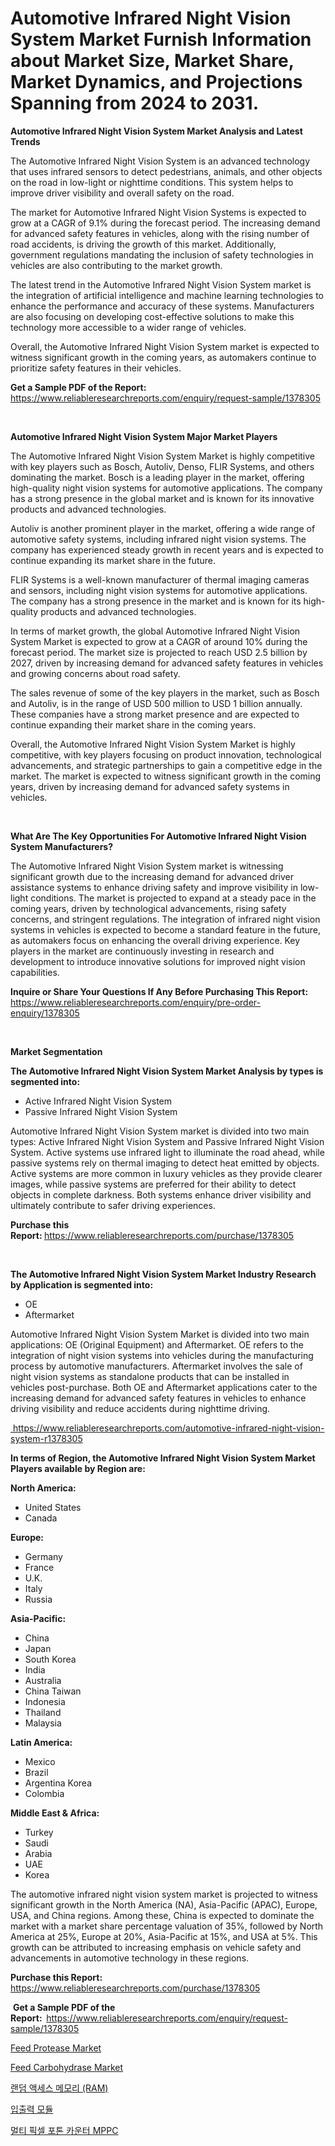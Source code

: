 <p><h1>Automotive Infrared Night Vision System Market Furnish Information about Market Size, Market Share, Market Dynamics, and Projections Spanning from 2024 to 2031.</h1></p><p><strong>Automotive Infrared Night Vision System Market Analysis and Latest Trends</strong></p>
<p><p>The Automotive Infrared Night Vision System is an advanced technology that uses infrared sensors to detect pedestrians, animals, and other objects on the road in low-light or nighttime conditions. This system helps to improve driver visibility and overall safety on the road.</p><p>The market for Automotive Infrared Night Vision Systems is expected to grow at a CAGR of 9.1% during the forecast period. The increasing demand for advanced safety features in vehicles, along with the rising number of road accidents, is driving the growth of this market. Additionally, government regulations mandating the inclusion of safety technologies in vehicles are also contributing to the market growth.</p><p>The latest trend in the Automotive Infrared Night Vision System market is the integration of artificial intelligence and machine learning technologies to enhance the performance and accuracy of these systems. Manufacturers are also focusing on developing cost-effective solutions to make this technology more accessible to a wider range of vehicles.</p><p>Overall, the Automotive Infrared Night Vision System market is expected to witness significant growth in the coming years, as automakers continue to prioritize safety features in their vehicles.</p></p>
<p><strong>Get a Sample PDF of the Report:&nbsp;</strong> <a href="https://www.reliableresearchreports.com/enquiry/request-sample/1378305">https://www.reliableresearchreports.com/enquiry/request-sample/1378305</a></p>
<p>&nbsp;</p>
<p><strong>Automotive Infrared Night Vision System Major Market Players</strong></p>
<p><p>The Automotive Infrared Night Vision System Market is highly competitive with key players such as Bosch, Autoliv, Denso, FLIR Systems, and others dominating the market. Bosch is a leading player in the market, offering high-quality night vision systems for automotive applications. The company has a strong presence in the global market and is known for its innovative products and advanced technologies.</p><p>Autoliv is another prominent player in the market, offering a wide range of automotive safety systems, including infrared night vision systems. The company has experienced steady growth in recent years and is expected to continue expanding its market share in the future.</p><p>FLIR Systems is a well-known manufacturer of thermal imaging cameras and sensors, including night vision systems for automotive applications. The company has a strong presence in the market and is known for its high-quality products and advanced technologies.</p><p>In terms of market growth, the global Automotive Infrared Night Vision System Market is expected to grow at a CAGR of around 10% during the forecast period. The market size is projected to reach USD 2.5 billion by 2027, driven by increasing demand for advanced safety features in vehicles and growing concerns about road safety.</p><p>The sales revenue of some of the key players in the market, such as Bosch and Autoliv, is in the range of USD 500 million to USD 1 billion annually. These companies have a strong market presence and are expected to continue expanding their market share in the coming years.</p><p>Overall, the Automotive Infrared Night Vision System Market is highly competitive, with key players focusing on product innovation, technological advancements, and strategic partnerships to gain a competitive edge in the market. The market is expected to witness significant growth in the coming years, driven by increasing demand for advanced safety systems in vehicles.</p></p>
<p>&nbsp;</p>
<p><strong>What Are The Key Opportunities For Automotive Infrared Night Vision System Manufacturers?</strong></p>
<p><p>The Automotive Infrared Night Vision System market is witnessing significant growth due to the increasing demand for advanced driver assistance systems to enhance driving safety and improve visibility in low-light conditions. The market is projected to expand at a steady pace in the coming years, driven by technological advancements, rising safety concerns, and stringent regulations. The integration of infrared night vision systems in vehicles is expected to become a standard feature in the future, as automakers focus on enhancing the overall driving experience. Key players in the market are continuously investing in research and development to introduce innovative solutions for improved night vision capabilities.</p></p>
<p><strong>Inquire or Share Your Questions If Any Before Purchasing This Report:</strong> <a href="https://www.reliableresearchreports.com/enquiry/pre-order-enquiry/1378305">https://www.reliableresearchreports.com/enquiry/pre-order-enquiry/1378305</a></p>
<p>&nbsp;</p>
<p><strong>Market Segmentation</strong></p>
<p><strong>The Automotive Infrared Night Vision System Market Analysis by types is segmented into:</strong></p>
<p><ul><li>Active Infrared Night Vision System</li><li>Passive Infrared Night Vision System</li></ul></p>
<p><p>Automotive Infrared Night Vision System market is divided into two main types: Active Infrared Night Vision System and Passive Infrared Night Vision System. Active systems use infrared light to illuminate the road ahead, while passive systems rely on thermal imaging to detect heat emitted by objects. Active systems are more common in luxury vehicles as they provide clearer images, while passive systems are preferred for their ability to detect objects in complete darkness. Both systems enhance driver visibility and ultimately contribute to safer driving experiences.</p></p>
<p><strong>Purchase this Report:&nbsp;</strong><a href="https://www.reliableresearchreports.com/purchase/1378305">https://www.reliableresearchreports.com/purchase/1378305</a></p>
<p>&nbsp;</p>
<p><strong>The Automotive Infrared Night Vision System Market Industry Research by Application is segmented into:</strong></p>
<p><ul><li>OE</li><li>Aftermarket</li></ul></p>
<p><p>Automotive Infrared Night Vision System Market is divided into two main applications: OE (Original Equipment) and Aftermarket. OE refers to the integration of night vision systems into vehicles during the manufacturing process by automotive manufacturers. Aftermarket involves the sale of night vision systems as standalone products that can be installed in vehicles post-purchase. Both OE and Aftermarket applications cater to the increasing demand for advanced safety features in vehicles to enhance driving visibility and reduce accidents during nighttime driving.</p></p>
<p><a href="https://www.reliableresearchreports.com/automotive-infrared-night-vision-system-r1378305">&nbsp;https://www.reliableresearchreports.com/automotive-infrared-night-vision-system-r1378305</a></p>
<p><strong>In terms of Region, the Automotive Infrared Night Vision System Market Players available by Region are:</strong></p>
<p>
    <p> <strong> North America: </strong>
        <ul>
            <li>United States</li>
            <li>Canada</li>
        </ul>
        </p> 
    <p> <strong> Europe: </strong>
        <ul>
            <li>Germany</li>
            <li>France</li>
            <li>U.K.</li>
            <li>Italy</li>
            <li>Russia</li>
        </ul>
        </p> 
    <p> <strong> Asia-Pacific: </strong>
        <ul>
            <li>China</li>
            <li>Japan</li>
            <li>South Korea</li>
            <li>India</li>
            <li>Australia</li>
            <li>China Taiwan</li>
            <li>Indonesia</li>
            <li>Thailand</li>
            <li>Malaysia</li>
        </ul>
        </p> 
    <p> <strong> Latin America: </strong>
        <ul>
            <li>Mexico</li>
            <li>Brazil</li>
            <li>Argentina Korea</li>
            <li>Colombia</li>
        </ul>
        </p> 
    <p> <strong> Middle East & Africa: </strong>
        <ul>
            <li>Turkey</li>
            <li>Saudi</li>
            <li>Arabia</li>
            <li>UAE</li>
            <li>Korea</li>
        </ul>
    </p>
    </p>
<p><p>The automotive infrared night vision system market is projected to witness significant growth in the North America (NA), Asia-Pacific (APAC), Europe, USA, and China regions. Among these, China is expected to dominate the market with a market share percentage valuation of 35%, followed by North America at 25%, Europe at 20%, Asia-Pacific at 15%, and USA at 5%. This growth can be attributed to increasing emphasis on vehicle safety and advancements in automotive technology in these regions.</p></p>
<p><strong>Purchase this Report: </strong><a href="https://www.reliableresearchreports.com/purchase/1378305">https://www.reliableresearchreports.com/purchase/1378305</a></p>
<p>&nbsp;<strong>Get a Sample PDF of the Report:&nbsp;&nbsp;</strong><a href="https://www.reliableresearchreports.com/enquiry/request-sample/1378305">https://www.reliableresearchreports.com/enquiry/request-sample/1378305</a></p>
<p><strong></strong></p>
<p><p><a href="https://github.com/sosoelmasry38/Market-Research-Report-List-1/blob/main/feed-protease-market.md">Feed Protease Market</a></p><p><a href="https://github.com/khkjaxbn36/Market-Research-Report-List-1/blob/main/feed-carbohydrase-market.md">Feed Carbohydrase Market</a></p><p><a href="https://github.com/mithunmistry2258/Market-Research-Report-List-1/blob/main/1697676114522.md">랜덤 액세스 메모리 (RAM)</a></p><p><a href="https://github.com/DavidRobb19/Market-Research-Report-List-1/blob/main/4136163114521.md">입출력 모듈</a></p><p><a href="https://medium.com/@domingowolf2022/%EA%B8%80%EB%A1%9C%EB%B2%8C-%EB%A9%80%ED%8B%B0-%ED%94%BD%EC%85%80-%ED%8F%AC%ED%86%A4-%EC%B9%B4%EC%9A%B4%ED%84%B0-mppc-%EC%8B%9C%EC%9E%A5-%EB%B2%94%EC%9C%84-%EB%B0%8F-2024%EB%85%84%EB%B6%80%ED%84%B0-2031%EB%85%84%EA%B9%8C%EC%A7%80-%EC%98%88%EC%B8%A1%EB%90%9C-%EB%B9%A0%EB%A5%B4%EA%B2%8C-%EC%84%B1%EC%9E%A5%ED%95%98%EB%8A%94-cagr%EC%97%90-%EB%8C%80%ED%95%9C-%EC%8B%AC%EC%B8%B5-%EB%B6%84%EC%84%9D-f904573ec997">멀티 픽셀 포톤 카운터 MPPC</a></p></p>